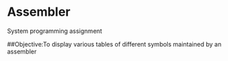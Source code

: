 # Assembler
System programming assignment

##Objective:To display various tables of different symbols maintained by an assembler
